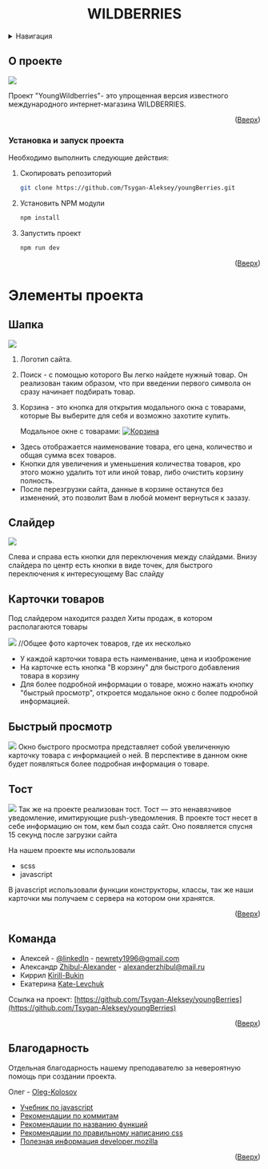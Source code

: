 <div id="top"></div>

  <h1 align="center">WILDBERRIES</h1>

<details>
  <summary>Навигация</summary>
  <ol>
    <li>
      <a href="#О-проекте">О проекте</a>
    </li>
    <li><a href="#Установка-и-запуск проекта">Установка и запуск проекта</a></li>
    <li>
        <a href="#Элементы-проекта">Элементы проекта</a>
        <ul>
            <li><a href="#Шапка">Шапка</a></li>
            <li><a href="#Слайдер">Слайдер</a></li>
            <li><a href="#Карточки-товаров">Карточки товаров</a></li>
            <li><a href="#Быстрый-просмотр">Быстрый просмотр</a></li>
            <li><a href="#Тост">Тост</a></li>
        </ul>
    </li>
    <li><a href="#Команда">Команда</a></li>
    <li><a href="#Благодарность">Благодарность</a></li>
    
  </ol>
</details>

## О проекте

[![](https://github.com/Tsygan-Aleksey/youngBerries/blob/dev-YB-25/src/assets/readME/wildberries.jpg)]()

Проект "YoungWildberries"- это упрощенная версия известного международного интернет-магазина WILDBERRIES.

<p align="right">(<a href="#top">Вверх</a>)</p>

### Установка и запуск проекта

Необходимо выполнить следующие действия:

1. Скопировать репозиторий
   ```sh
   git clone https://github.com/Tsygan-Aleksey/youngBerries.git
   ```
2. Установить NPM модули
   ```sh
   npm install
   ```
3. Запустить проект
   ```sh
   npm run dev
   ```
   <p align="right">(<a href="#top">Вверх</a>)</p>

<div id="usage"></div>

# Элементы проекта

## Шапка

[![](https://github.com/Tsygan-Aleksey/youngBerries/blob/dev-YB-25/src/assets/readME/header.jpg)]()

1. Логотип сайта.
2. Поиск - с помощью которого Вы легко найдете нужный товар. Он реализован таким образом, что при введении первого символа он сразу начинает подбирать товар.
3. Корзина - это кнопка для открытия модального окна с товарами, которые Вы выберите для себя и возможно захотите купить.

   Модальное окне с товарами:
   [![Корзина](https://github.com/Tsygan-Aleksey/youngBerries/blob/dev-YB-25/src/assets/readME/basket.jpg)]()

- Здесь отображается наименование товара, его цена, количество и общая сумма всех товаров.
- Кнопки для увеличения и уменьшения количества товаров, кро этого можно удалить тот или иной товар, либо очистить корзину полность.
- После перезгрузки сайта, данные в корзине останутся без изменений, это позволит Вам в любой момент вернуться к зазазу.

## Слайдер

[![](https://github.com/Tsygan-Aleksey/youngBerries/blob/dev-YB-25/src/assets/readME/slider.jpg)]()

Слева и справа есть кнопки для переключения между слайдами. Внизу слайдера по центр есть кнопки в виде точек, для быстрого переключения к интересующему Вас слайду

## Карточки товаров

Под слайдером находится раздел Хиты продаж, в котором располагаются товары

[![](https://github.com/Tsygan-Aleksey/youngBerries/blob/dev-YB-25/src/assets/readME/card.jpg)]() //Общее фото карточек товаров, где их несколько

- У каждой карточки товара есть наименвание, цена и изоброжение
- На карточке есть кнопка "В корзину" для быстрого добавления товара в корзину
- Для более подробной информации о товаре, можно нажать кнопку "быстрый просмотр", откроется модальное окно с более подробной информацией.

## Быстрый просмотр

[![](https://github.com/Tsygan-Aleksey/youngBerries/blob/dev-YB-25/src/assets/readME/quick-view.jpg)]()
Окно быстрого просмотра представляет собой увеличенную карточку товара c информацией о ней. В перспективе в данном окне будет появляться более подробная информация о товаре.

## Тост

[![](https://github.com/Tsygan-Aleksey/youngBerries/blob/dev-YB-25/src/assets/readME/toast.jpg)]()
Так же на проекте реализован тост. Тост — это ненавязчивое уведомление, имитирующие push-уведомления. В проекте тост несет в себе информацию он том, кем был созда сайт. Оно появляется спусня 15 секунд после загрузки сайта

На нашем проекте мы использовали

- scss
- javascript

В javascript использовали функции конструкторы, классы, так же наши карточки мы получаем с сервера на котором они хранятся.

<p align="right">(<a href="#top">Вверх</a>)</p>

## Команда

- Алексей - [@linkedIn](https://www.linkedin.com/in/aleksey-tsygan-978a6a228/) - newrety1996@gmail.com
- Александр [Zhibul-Alexander](https://github.com/Zhibul-Alexander) - alexanderzhibul@mail.ru
- Киррил [Kirill-Bukin](https://github.com/Kirill-Bukin)
- Екатерина [Kate-Levchuk](https://github.com/Kate-Levchuk)

Ссылка на проект: [https://github.com/Tsygan-Aleksey/youngBerries](https://github.com/Tsygan-Aleksey/youngBerries)

<p align="right">(<a href="#top">Вверх</a>)</p>

## Благодарность

Отдельная благодарность нашему преподавателю за невероятную помощь при создании проекта.

Олег - [Oleg-Kolosov](https://github.com/Oleg-Kolosov)

- [Учебник по javascript](https://learn.javascript.ru/)
- [Рекомендации по коммитам](https://github.com/Oleg-Kolosov/Requirements-for-Commit-Names)
- [Рекомендации по названию функций](https://github.com/Oleg-Kolosov/Recommendations-for-naming-functions)
- [Рекомендации по правильному написанию css](https://github.com/Oleg-Kolosov/Organization-css-property)
- [Полезная информация developer.mozilla](https://developer.mozilla.org/en-US/)

<p align="right">(<a href="#top">Вверх</a>)</p>
